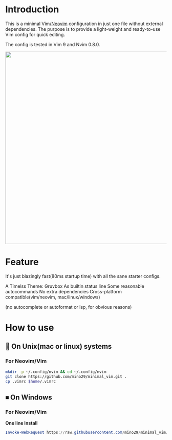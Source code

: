 # Introduction

This is a minimal Vim/[Neovim](https://github.com/neovim/neovim) configuration
in just one file without external dependencies. The purpose is to provide a
light-weight and ready-to-use Vim config for quick editing.

The config is tested in Vim 9 and Nvim 0.8.0.

<p align="center">
<img src="resources/vim_ui_look.jpg" width="600">
</p>

# Feature

It's just blazingly fast(80ms startup time) with all the sane starter configs.

A Timelss Theme: Gruvbox
As builtin status line
Some reasonable autocommands
No extra dependencies
Cross-platform compatible(vim/neovim, mac/linux/windows)

(no autocomplete or autoformat or lsp, for obvious reasons)

# How to use

## 🐧 On Unix(mac or linux) systems

### For Neovim/Vim

```bash
mkdir -p ~/.config/nvim && cd ~/.config/nvim
git clone https://github.com/mino29/minimal_vim.git .
cp .vimrc $home/.vimrc
```

## ⏹ On Windows

### For Neovim/Vim

**One line Install**
``` powershell
Invoke-WebRequest https://raw.githubusercontent.com/mino29/minimal_vim/master/utils/install.ps1 -UseBasicParsing | Invoke-Expression
```
